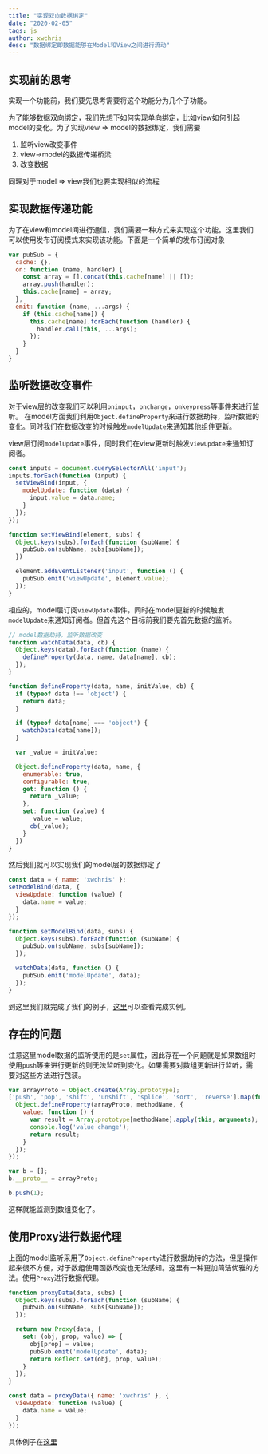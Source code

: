 ```yaml
---
title: "实现双向数据绑定"
date: "2020-02-05"
tags: js
author: xwchris
desc: "数据绑定即数据能够在Model和View之间进行流动"
---
```



## 实现前的思考

实现一个功能前，我们要先思考需要将这个功能分为几个子功能。

为了能够数据双向绑定，我们先想下如何实现单向绑定，比如view如何引起model的变化。为了实现view => model的数据绑定，我们需要

1. 监听view改变事件
2. view->model的数据传递桥梁
3. 改变数据

同理对于model => view我们也要实现相似的流程

## 实现数据传递功能
为了在view和model间进行通信，我们需要一种方式来实现这个功能。这里我们可以使用发布订阅模式来实现该功能。下面是一个简单的发布订阅对象
```js
var pubSub = {
  cache: {},
  on: function (name, handler) {
    const array = [].concat(this.cache[name] || []);
    array.push(handler);
    this.cache[name] = array;
  },
  emit: function (name, ...args) {
    if (this.cache[name]) {
      this.cache[name].forEach(function (handler) {
        handler.call(this, ...args);
      });
    }
  }
}
```

## 监听数据改变事件
对于view层的改变我们可以利用`oninput`，`onchange`，`onkeypress`等事件来进行监听。
在model方面我们利用`Object.defineProperty`来进行数据劫持，监听数据的变化。同时我们在数据改变的时候触发`modelUpdate`来通知其他组件更新。

view层订阅`modelUpdate`事件，同时我们在view更新时触发`viewUpdate`来通知订阅者。

```js
const inputs = document.querySelectorAll('input');
inputs.forEach(function (input) {
  setViewBind(input, {
    modelUpdate: function (data) {
      input.value = data.name;
    }
  });
});

function setViewBind(element, subs) {
  Object.keys(subs).forEach(function (subName) {
    pubSub.on(subName, subs[subName]);
  })

  element.addEventListener('input', function () {
    pubSub.emit('viewUpdate', element.value);
  });
}
```

相应的，model层订阅`viewUpdate`事件，同时在model更新的时候触发`modelUpdate`来通知订阅者。但首先这个目标前我们要先首先数据的监听。
```js
// model数据劫持，监听数据改变
function watchData(data, cb) {
  Object.keys(data).forEach(function (name) {
    defineProperty(data, name, data[name], cb);
  });
}

function defineProperty(data, name, initValue, cb) {
  if (typeof data !== 'object') {
    return data;
  }

  if (typeof data[name] === 'object') {
    watchData(data[name]);
  }

  var _value = initValue;

  Object.defineProperty(data, name, {
    enumerable: true,
    configurable: true,
    get: function () {
      return _value;
    },
    set: function (value) {
      _value = value;
      cb(_value);
    }
  })
}
```

然后我们就可以实现我们的model层的数据绑定了
```js
const data = { name: 'xwchris' };
setModelBind(data, {
  viewUpdate: function (value) {
    data.name = value;
  }
});

function setModelBind(data, subs) {
  Object.keys(subs).forEach(function (subName) {
    pubSub.on(subName, subs[subName]);
  });

  watchData(data, function () {
    pubSub.emit('modelUpdate', data);
  });
}
```

到这里我们就完成了我们的例子，[这里](https://codepen.io/xwchris/pen/wEWzgG)可以查看完成实例。

## 存在的问题
注意这里model数据的监听使用的是`set`属性，因此存在一个问题就是如果数组时使用`push`等来进行更新的则无法监听到变化。如果需要对数组更新进行监听，需要对这些方法进行包装。

```js
var arrayProto = Object.create(Array.prototype);
['push', 'pop', 'shift', 'unshift', 'splice', 'sort', 'reverse'].map(function (methodName) {
  Object.defineProperty(arrayProto, methodName, {
    value: function () {
      var result = Array.prototype[methodName].apply(this, arguments);
      console.log('value change');
      return result;
    }
  });
});

var b = [];
b.__proto__ = arrayProto;

b.push(1);
```
这样就能监测到数组变化了。

## 使用Proxy进行数据代理
上面的model监听采用了`Object.defineProperty`进行数据劫持的方法，但是操作起来很不方便，对于数组使用函数改变也无法感知。这里有一种更加简洁优雅的方法。使用`Proxy`进行数据代理。

```js
function proxyData(data, subs) {
  Object.keys(subs).forEach(function (subName) {
    pubSub.on(subName, subs[subName]);
  });

  return new Proxy(data, {
    set: (obj, prop, value) => {
      obj[prop] = value;
      pubSub.emit('modelUpdate', data);
      return Reflect.set(obj, prop, value);
    }
  });
}

const data = proxyData({ name: 'xwchris' }, {
  viewUpdate: function (value) {
    data.name = value;
  }
});
```

具体例子在[这里](https://codepen.io/xwchris/pen/XPKpZM)